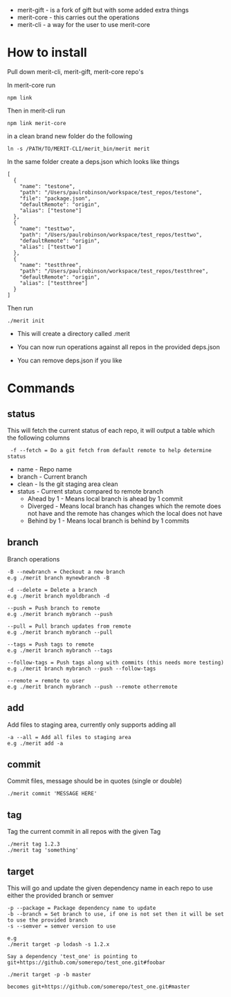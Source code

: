 * merit-gift - is a fork of gift but with some added extra things
* merit-core - this carries out the operations
* merit-cli - a way for the user to use merit-core


# How to install 

Pull down merit-cli, merit-gift, merit-core repo's

In merit-core run 

```
npm link
```

Then in merit-cli run

```
npm link merit-core
```

in a clean brand new folder do the following

```
ln -s /PATH/TO/MERIT-CLI/merit_bin/merit merit
```

In the same folder create a deps.json which looks like things

```
[
  {
    "name": "testone",
    "path": "/Users/paulrobinson/workspace/test_repos/testone",
    "file": "package.json",
    "defaultRemote": "origin",
    "alias": ["testone"]
  },
  {
    "name": "testtwo",
    "path": "/Users/paulrobinson/workspace/test_repos/testtwo",
    "defaultRemote": "origin",
    "alias": ["testtwo"]
  },
  {
    "name": "testthree",
    "path": "/Users/paulrobinson/workspace/test_repos/testthree",
    "defaultRemote": "origin",
    "alias": ["testthree"]
  }
]
```

Then run
```
./merit init
```

* This will create a directory called .merit

* You can now run operations against all repos in the provided deps.json

* You can remove deps.json if you like

# Commands

## status 
This will fetch the current status of each repo, it will output a table which the following columns

```
 -f --fetch = Do a git fetch from default remote to help determine status
```

- name - Repo name
- branch - Current branch
- clean - Is the git staging area clean
- status - Current status compared to remote branch
  - Ahead by 1 - Means local branch is ahead by 1 commit
  - Diverged - Means local branch has changes which the remote does not have and the remote has changes which the local does not have
  - Behind by 1 - Means local branch is behind by 1 commits
  
## branch
  
Branch operations
```
-B --newbranch = Checkout a new branch
e.g ./merit branch mynewbranch -B 

-d --delete = Delete a branch 
e.g ./merit branch myoldbranch -d

--push = Push branch to remote
e.g ./merit branch mybranch --push

--pull = Pull branch updates from remote
e.g ./merit branch mybranch --pull

--tags = Push tags to remote
e.g ./merit branch mybranch --tags

--follow-tags = Push tags along with commits (this needs more testing)
e.g ./merit branch mybranch --push --follow-tags 

--remote = remote to user
e.g ./merit branch mybranch --push --remote otherremote
```

## add
Add files to staging area, currently only supports adding all
```
-a --all = Add all files to staging area
e.g ./merit add -a
```  

## commit 
Commit files, message should be in quotes (single or double)

```
./merit commit 'MESSAGE HERE'
```  

## tag 

Tag the current commit in all repos with the given Tag

```
./merit tag 1.2.3
./merit tag 'something'
```

## target
This will go and update the given dependency name in each repo to use either the provided branch or semver 
```
-p --package = Package dependency name to update
-b --branch = Set branch to use, if one is not set then it will be set to use the provided branch
-s --semver = semver version to use

e.g
./merit target -p lodash -s 1.2.x

Say a dependency 'test_one' is pointing to git+https://github.com/somerepo/test_one.git#foobar

./merit target -p -b master

becomes git+https://github.com/somerepo/test_one.git#master
```
